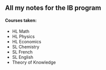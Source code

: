 ## All my notes for the IB program

#### Courses taken:
- HL Math
- HL Physics
- HL Economics
- SL Chemistry
- SL French
- SL English
- Theory of Knowledge
